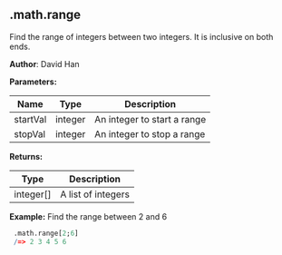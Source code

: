 ## .math.range

Find the range of integers between two integers. It is inclusive on both ends.


**Author**: David Han


**Parameters:**

|Name|Type|Description|
|---|---|---|
|startVal|integer|An integer to start a range|
|stopVal|integer|An integer to stop a range|

**Returns:**

|Type|Description|
|---|---|
|integer[]|A list of integers|

**Example:** Find the range between 2 and 6

```q
 .math.range[2;6]
 /=> 2 3 4 5 6
```